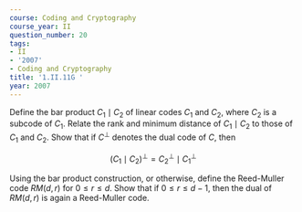 ```yaml
---
course: Coding and Cryptography
course_year: II
question_number: 20
tags:
- II
- '2007'
- Coding and Cryptography
title: '1.II.11G '
year: 2007
---
```



Define the bar product $C_{1} \mid C_{2}$ of linear codes $C_{1}$ and $C_{2}$, where $C_{2}$ is a subcode of $C_{1}$. Relate the rank and minimum distance of $C_{1} \mid C_{2}$ to those of $C_{1}$ and $C_{2}$. Show that if $C^{\perp}$ denotes the dual code of $C$, then

$$\left(C_{1} \mid C_{2}\right)^{\perp}=C_{2}^{\perp} \mid C_{1}^{\perp}$$

Using the bar product construction, or otherwise, define the Reed-Muller code $R M(d, r)$ for $0 \leqslant r \leqslant d$. Show that if $0 \leqslant r \leqslant d-1$, then the dual of $R M(d, r)$ is again a Reed-Muller code.